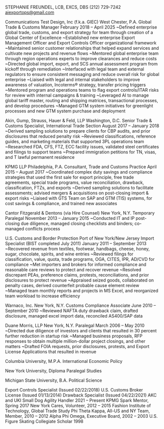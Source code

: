 STEPHANIE FREUNDEL, LCB, EXCS, DBS 
(212) 729-7242 aiexportops@gmail.com

Communications Test Design, Inc (f.k.a. GIEC) West Chester, P.A.
Global Trade & Customs Manager 
February 2018 – April 2025
~Defined enterprise global trade, customs, and export strategy for team through creation of a Global Center of Excellence
~Established new enterprise Export Management Officer and Export Controls Officer organizational framework
~Maintained senior customer relationships that helped expand services and cultivate new projects and revenue flows
~Mentored global enterprise team through region operations experts to improve clearances and reduce costs
~Directed global import, export, and SCS annual assessment program from kickoff through remediation
~Interfaced with legal team and external regulators to ensure consistent messaging and reduce overall risk for global enterprise
~Liaised with legal and internal stakeholders to improve awareness of valuation, Incoterms® strategy, transfer pricing triggers
~Mentored program and operations teams to flag export controls/ITAR risks for review with internal campaigns & training
~Leveraged AI to manage global tariff master, routing and shipping matrices, transactional processes, and develop procedures
~Managed GTM system initiatives for greenlight processes and new GTM system purchase and deployment

Akin, Gump, Strauss, Hauer & Feld, LLP Washington, D.C.
Senior Trade & Customs Specialist, International Trade Section August 2017 – January 2018
~Derived sampling solutions to prepare clients for CBP audits, and prior disclosures that reduced penalty risk
~Reviewed classifications, reference guides, and marketing materials that supported 3PL operations team
~Researched FDA, CFS, FTZ, ECC facility issues, validated steel certificates and filings to support teams
~Prepared immigration petitions for TN, visas, and T lawful permanent residence

KPMG LLP Philadelphia, P.A.
Consultant, Trade and Customs Practice April 2015 – August 2017
~Coordinated complex duty savings and compliance strategies that used the first sale for export principle, free trade
agreements, special trade programs, value reconciliation, drawback, classification, FTZs, and exports
~Derived sampling solutions to facilitate assessments; advised mergers & acquisitions on post-closing import & export risks
~Liaised with GTS Team on SAP and GTM (TIS) systems, for cost savings & compliance, and trained new associates

Cantor Fitzgerald & Dentons (via Hire Counsel) New York, N.Y.
Temporary Paralegal November 2013 – January 2015
~Conducted IT and IP post-closing due diligence, managed closing checklists and binders; co-managed conflicts process

U.S. Customs and Border Protection Port of New York/New Jersey
Import Specialist (BIST completed July 2011) January 2011 – September 2013
~Recovered revenue from textiles, footwear, handbags, cheese, honey, sugar, chocolate, spirits, and wine entries
~Reviewed filings for classification, value, quota, trade programs, OGA, CITES, IPR, AD/CVD for compliance
~Met importers and brokers for informed compliance and reasonable care reviews to protect and recover revenue
~Resolved discrepant PEAs, preference claims, protests, reconciliations, and prior disclosures to protect revenue
~Appraised seized goods, collaborated on penalty cases, derived counterfeit probable cause element review
~Managed team monthly reports and projects in MS Excel, and reorganized team workload to increase efficiency

Warnaco, Inc. New York, N.Y.
Customs Compliance Associate June 2010 – September 2010
~Reviewed NAFTA duty drawback claim, drafted disclosure, managed excel import data, reconciled AS400/SAP data

Duane Morris, LLP New York, N.Y.
Paralegal March 2006 – May 2010
~Directed due diligence of investors and clients that resulted in 30 percent further reduction in startup risk
~Managed business proposals, RFP responses to obtain multiple million-dollar project closings, and other matters
~Drafted FOIA requests, prior disclosures, protests, and Export License Applications that resulted in revenue

Columbia University, M.P.A.
International Economic Policy

New York University, Diploma
Paralegal Studies

Michigan State University, B.A.
Political Science

Export Controls Specialist (Issued 02/22/2018) 
U.S. Customs Broker License (Issued 01/13/2014)
Drawback Specialist (Issued 04/22/2021) 
AKC and UKI Small Dog Agility Handler 2021 – Present
KPMG Spark Mentor, Spring 2017 
New York Cares, Volunteer, 2012 – 2015
Fashion Institute of Technology, Global Trade Study 
Phi Theta Kappa, All-US and NY Team, Member, 2010 – 2012
Alpha Phi Omega, Executive Board, 2002 – 2003
U.S. Figure Skating Collegiate Scholar 1998
